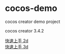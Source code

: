 # cocos-demo
cocos creator demo project

cocos creator 3.4.2

[快速上手 2d](https://docs.cocos.com/creator/manual/zh/getting-started/first-game-2d/)  </br>
[快速上手 3d](https://docs.cocos.com/creator/manual/zh/getting-started/first-game/)
